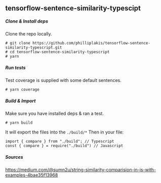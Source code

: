 ## tensorflow-sentence-similarity-typescipt

##### Clone & Install deps

Clone the repo locally.

```
# git clone https://github.com/philliplakis/tensorflow-sentence-similarity-typescript.git
# cd tensorflow-sentence-similarity-typescript
# yarn
```

##### Run tests

Test coverage is supplied with some default sentences.

```
# yarn coverage
```

##### Build & Import

Make sure you have installed deps & ran a test.

```
# yarn build
```

It will export the files into the `./build/*`
Then in your file:

```JS
import { compare } from "./build"; // Typescript
const { compare } = require("./build") // Javascript
```

##### Sources

https://medium.com/@sumn2u/string-similarity-comparision-in-js-with-examples-4bae35f13968
